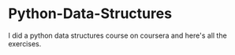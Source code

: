# Python-Data-Structures
I did a python data structures course on coursera and here's all the exercises.
